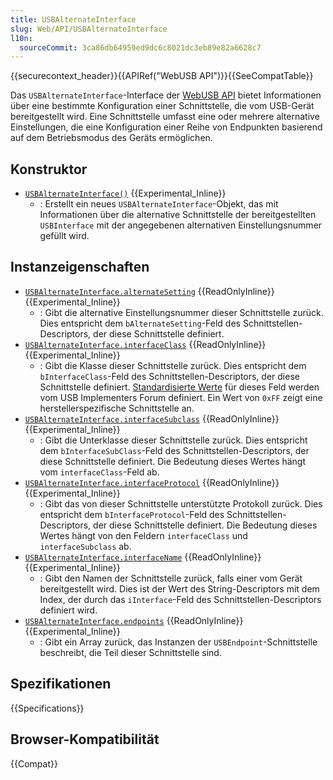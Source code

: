 ```yaml
---
title: USBAlternateInterface
slug: Web/API/USBAlternateInterface
l10n:
  sourceCommit: 3ca86db64959ed9dc6c8021dc3eb89e82a6628c7
---
```


{{securecontext_header}}{{APIRef("WebUSB API")}}{{SeeCompatTable}}

Das `USBAlternateInterface`-Interface der [WebUSB API](/de/docs/Web/API/WebUSB_API) bietet Informationen über eine bestimmte Konfiguration einer Schnittstelle, die vom USB-Gerät bereitgestellt wird. Eine Schnittstelle umfasst eine oder mehrere alternative Einstellungen, die eine Konfiguration einer Reihe von Endpunkten basierend auf dem Betriebsmodus des Geräts ermöglichen.

## Konstruktor

- [`USBAlternateInterface()`](/de/docs/Web/API/USBAlternateInterface/USBAlternateInterface) {{Experimental_Inline}}
  - : Erstellt ein neues `USBAlternateInterface`-Objekt, das mit Informationen über die alternative Schnittstelle der bereitgestellten `USBInterface` mit der angegebenen alternativen Einstellungsnummer gefüllt wird.

## Instanzeigenschaften

- [`USBAlternateInterface.alternateSetting`](/de/docs/Web/API/USBAlternateInterface/alternateSetting) {{ReadOnlyInline}} {{Experimental_Inline}}
  - : Gibt die alternative Einstellungsnummer dieser Schnittstelle zurück. Dies entspricht dem `bAlternateSetting`-Feld des Schnittstellen-Descriptors, der diese Schnittstelle definiert.
- [`USBAlternateInterface.interfaceClass`](/de/docs/Web/API/USBAlternateInterface/interfaceClass) {{ReadOnlyInline}} {{Experimental_Inline}}
  - : Gibt die Klasse dieser Schnittstelle zurück. Dies entspricht dem `bInterfaceClass`-Feld des Schnittstellen-Descriptors, der diese Schnittstelle definiert. [Standardisierte Werte](https://www.usb.org/defined-class-codes) für dieses Feld werden vom USB Implementers Forum definiert. Ein Wert von `0xFF` zeigt eine herstellerspezifische Schnittstelle an.
- [`USBAlternateInterface.interfaceSubclass`](/de/docs/Web/API/USBAlternateInterface/interfaceSubclass) {{ReadOnlyInline}} {{Experimental_Inline}}
  - : Gibt die Unterklasse dieser Schnittstelle zurück. Dies entspricht dem `bInterfaceSubClass`-Feld des Schnittstellen-Descriptors, der diese Schnittstelle definiert. Die Bedeutung dieses Wertes hängt vom `interfaceClass`-Feld ab.
- [`USBAlternateInterface.interfaceProtocol`](/de/docs/Web/API/USBAlternateInterface/interfaceProtocol) {{ReadOnlyInline}} {{Experimental_Inline}}
  - : Gibt das von dieser Schnittstelle unterstützte Protokoll zurück. Dies entspricht dem `bInterfaceProtocol`-Feld des Schnittstellen-Descriptors, der diese Schnittstelle definiert. Die Bedeutung dieses Wertes hängt von den Feldern `interfaceClass` und `interfaceSubclass` ab.
- [`USBAlternateInterface.interfaceName`](/de/docs/Web/API/USBAlternateInterface/interfaceName) {{ReadOnlyInline}} {{Experimental_Inline}}
  - : Gibt den Namen der Schnittstelle zurück, falls einer vom Gerät bereitgestellt wird. Dies ist der Wert des String-Descriptors mit dem Index, der durch das `iInterface`-Feld des Schnittstellen-Descriptors definiert wird.
- [`USBAlternateInterface.endpoints`](/de/docs/Web/API/USBAlternateInterface/endpoints) {{ReadOnlyInline}} {{Experimental_Inline}}
  - : Gibt ein Array zurück, das Instanzen der `USBEndpoint`-Schnittstelle beschreibt, die Teil dieser Schnittstelle sind.

## Spezifikationen

{{Specifications}}

## Browser-Kompatibilität

{{Compat}}
